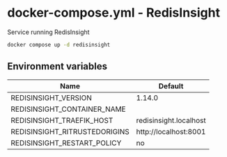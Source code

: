 # docker-compose.yml - RedisInsight

Service running RedisInsight

```bash
docker compose up -d redisinsight
```

## Environment variables

| **Name**                      | **Default**            |
| ----------------------------- | ---------------------- |
| REDISINSIGHT_VERSION          | 1.14.0                 |
| REDISINSIGHT_CONTAINER_NAME   |                        |
| REDISINSIGHT_TRAEFIK_HOST     | redisinsight.localhost |
| REDISINSIGHT_RITRUSTEDORIGINS | http://localhost:8001  |
| REDISINSIGHT_RESTART_POLICY   | no                     |

